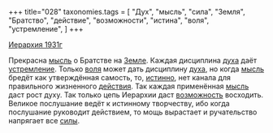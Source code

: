 +++
title="028"
taxonomies.tags = [
 "Дух",
 "мысль",
 "сила",
 "Земля",
 "Братство",
 "действие",
 "возможности",
 "истина",
 "воля",
 "устремление",
]
+++

[Иерархия 1931г](/agni/1931)

Прекрасна [мысль](/tags/мысль) о Братстве на [Земле](/tags/Земля). Каждая дисциплина [духа](/tags/Дух) даёт [устремление](/tags/устремление). Только [воля](/tags/воля) может дать дисциплину [духа](/tags/Дух), но когда [мысль](/tags/мысль) бредёт как утверждённая самость, то, [истинно](/tags/истина), нет канала для правильного жизненного [действия](/tags/[действие](/tags/действие)). Так каждая применённая [мысль](/tags/мысль) даст рост духу. Так только цепь Иерархии даст [возможность](/tags/возможности) восходить. Великое послушание ведёт к истинному творчеству, ибо когда послушание руководит действием, то мощь вырастает и ручательство напрягает все [силы](/tags/сила).   

